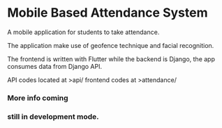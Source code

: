 # Mobile Based Attendance System
A mobile application for students to take attendance.

The application make use of geofence technique and facial recognition.

The frontend is written with Flutter while the backend is Django, the app consumes data from Django API.

API codes located at >api/
frontend codes at >attendance/

### More info coming

### still in development mode.

